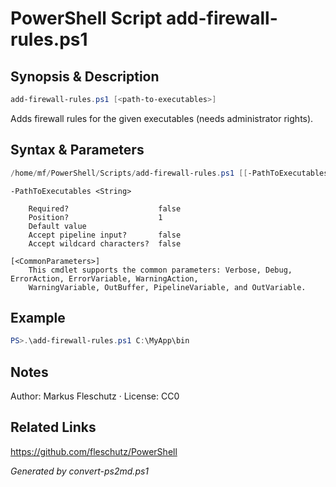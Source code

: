 # PowerShell Script add-firewall-rules.ps1

## Synopsis & Description
```powershell
add-firewall-rules.ps1 [<path-to-executables>]
```

Adds firewall rules for the given executables (needs administrator rights).

## Syntax & Parameters
```powershell
/home/mf/PowerShell/Scripts/add-firewall-rules.ps1 [[-PathToExecutables] <String>] [<CommonParameters>]
```

```
-PathToExecutables <String>
    
    Required?                    false
    Position?                    1
    Default value                
    Accept pipeline input?       false
    Accept wildcard characters?  false
```

```
[<CommonParameters>]
    This cmdlet supports the common parameters: Verbose, Debug, ErrorAction, ErrorVariable, WarningAction, 
    WarningVariable, OutBuffer, PipelineVariable, and OutVariable.
```

## Example
```powershell
PS>.\add-firewall-rules.ps1 C:\MyApp\bin
```


## Notes
Author: Markus Fleschutz · License: CC0

## Related Links
https://github.com/fleschutz/PowerShell

*Generated by convert-ps2md.ps1*
